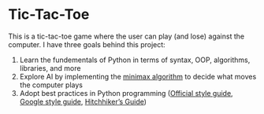 # Tic-Tac-Toe
This is a tic-tac-toe game where the user can play (and lose) against the computer.  I have three goals behind this project:
1. Learn the fundementals of Python in terms of syntax, OOP, algorithms, libraries, and more
2. Explore AI by implementing the [minimax algorithm](https://en.wikipedia.org/wiki/Minimax) to decide what moves the computer plays
3. Adopt best practices in Python programming ([Official style guide](https://peps.python.org/pep-0008/#whitespace-in-expressions-and-statements), [Google style guide](https://google.github.io/styleguide/pyguide.html), [Hitchhiker’s Guide](https://docs.python-guide.org/))
